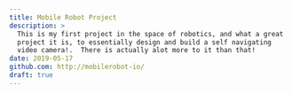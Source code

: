 ```yaml
---
title: Mobile Robot Project
description: >
  This is my first project in the space of robotics, and what a great
  project it is, to essentially design and build a self navigating
  video camera!.  There is actually alot more to it than that! 
date: 2019-05-17
github.com: http://mobilerobot-io/
draft: true
---
```


